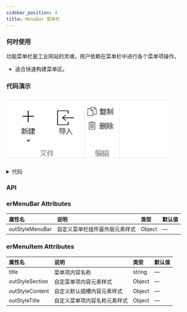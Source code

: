 ```yaml
---
sidebar_position: 4
title: MenuBar 菜单栏
---
```


### 何时使用
功能菜单栏是工业网站的灵魂，用户依赖在菜单栏中进行各个菜单项操作。
- 适合快速构建菜单区。

### 代码演示
![horizontal demo](../../../static/img/menubar.png)
<details>
  <summary>代码</summary>
  ```html
  <template>
    <erMenuBar>
      <erMenuItem title="文件">
        <erPicText
          hasSubscript
          iconPath="https://img.icons8.com/ios/452/plus-math.png"
          title="新建"
        />
        <erPicText
          :outStyleIcon="{width: '30px', height: '25px', marginTop: '5px'}"
          iconPath="https://img.icons8.com/ios/452/import.png"
          title="导入"
        />
      </erMenuItem>
      <erMenuItem title="编辑">
        <erFlex vertical>
        <erPicText
            horizontal
            iconPath="https://img.icons8.com/ios/452/copy.png"
            :outStyleIcon="{width: '15px', height: '15px', marginRight: '5px'}"
            title="复制"
          />
          <erPicText
            horizontal
            iconPath="https://img.icons8.com/ios/452/delete.png"
            :outStyleIcon="{width: '15px', height: '15px', marginRight: '5px'}"
            title="删除"
          />
        </erFlex>
      </erMenuItem>
    </erMenuBar>
  </template>
  ```
</details>

### API
### erMenuBar Attributes
|属性名|说明|类型|默认值|
|:------|:------|:------|:------|
|outStyleMenuBar|自定义菜单栏组件最外层元素样式|Object|—|

### erMenuItem Attributes
|属性名|说明|类型|默认值|
|:------|:------|:------|:------|
|title|菜单项内容名称|string|—|
|outStyleSection|自定菜单项内容元素样式|Object|—|
|outStyleContent|自定义默认插槽内容元素样式|Object|—|
|outStyleTitle|自定义菜单项内容名称元素样式|Object|—|

